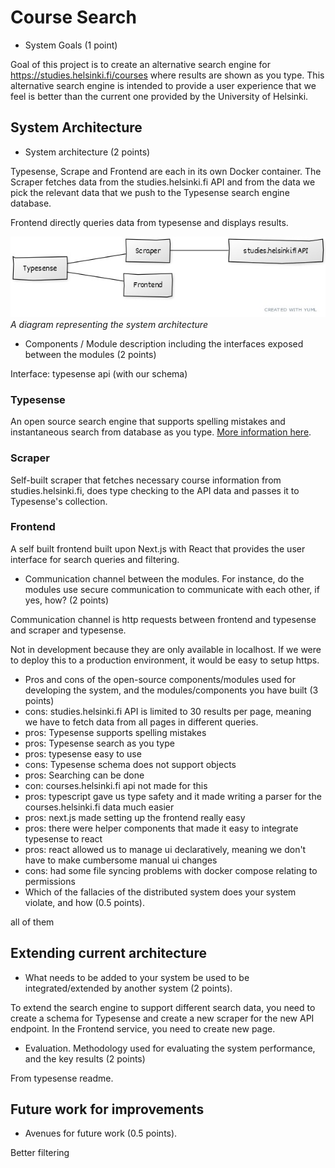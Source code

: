 # Course Search

* System Goals (1 point)

Goal of this project is to create an alternative search engine for https://studies.helsinki.fi/courses where results are shown as you type.
This alternative search engine is intended to provide a user experience that we feel is better than the current one provided by the University of Helsinki.

## System Architecture

* System architecture (2 points)

Typesense, Scrape and Frontend are each in its own Docker container. The Scraper fetches data from the studies.helsinki.fi API and from the data we pick the relevant data that we push to the Typesense search engine database.

Frontend directly queries data from typesense and displays results.

![Course Search Architecture](../images/architecture.jpg)
*A diagram representing the system architecture*


* Components / Module description including the interfaces exposed between the modules (2 points)

Interface: typesense api (with our schema)

### Typesense

An open source search engine that supports spelling mistakes and instantaneous search from database as you type. [More information here](https://typesense.org/).

### Scraper

Self-built scraper that fetches necessary course information from studies.helsinki.fi, does type checking to the API data and passes it to Typesense's collection.

### Frontend

A self built frontend built upon Next.js with React that provides the user interface for search queries and filtering.

* Communication channel between the modules. For instance, do the modules use secure communication to communicate with each other, if yes, how? (2 points)

Communication channel is http requests between frontend and typesense and scraper and typesense.

Not in development because they are only available in localhost. If we were to deploy this to a production environment, it would be easy to setup https.

* Pros and cons of the open-source components/modules used for developing the system, and the modules/components you have built (3 points)
* cons: studies.helsinki.fi API is limited to 30 results per page, meaning we have to fetch data from all pages in different queries.
* pros: Typesense supports spelling mistakes
* pros: Typesense search as you type
* pros: typesense easy to use
* cons: Typesense schema does not support objects
* pros: Searching can be done
* con: courses.helsinki.fi api not made for this
* pros: typescript gave us type safety and it made writing a parser for the courses.helsinki.fi data much easier
* pros: next.js made setting up the frontend really easy
* pros: there were helper components that made it easy to integrate typesense to react
* pros: react allowed us to manage ui declaratively, meaning we don't have to make cumbersome manual ui changes
* cons: had some file syncing problems with docker compose relating to permissions
* Which of the fallacies of the distributed system does your system violate, and how (0.5 points).

all of them

## Extending current architecture

* What needs to be added to your system be used to be integrated/extended by another system (2 points).

To extend the search engine to support different search data, you need to create a schema for Typesense and create a new scraper for the new API endpoint. In the Frontend service, you need to create new page.

* Evaluation. Methodology used for evaluating the system performance, and the key results (2 points)

From typesense readme.

## Future work for improvements
* Avenues for future work (0.5 points).

Better filtering
